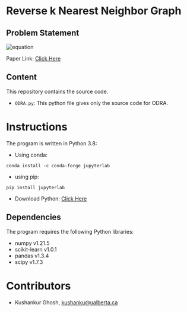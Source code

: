 # Reverse k Nearest Neighbor Graph


## Problem Statement
![equation](https://latex.codecogs.com/svg.image?RkNN_{k}\left&space;(&space;q&space;\right&space;)&space;=&space;\left\{&space;p\in&space;D&space;|&space;q&space;\in&space;kNN_{k}\left(p\right)&space;\right\})


Paper Link: [Click Here](https://link.springer.com/article/10.1007/s10586-020-03136-9)

## Content

This repository contains the source code.

  * `ODRA.py`: This python file gives only the source code for ODRA.
  
# Instructions
The program is written in Python 3.8:
* Using conda:
```
conda install -c conda-forge jupyterlab
```
* using pip:
```
pip install jupyterlab
```
* Download Python: [Click Here](https://www.python.org/downloads/)

## Dependencies
The program requires the following Python libraries:
* numpy v1.21.5
* scikit-learn v1.0.1
* pandas v1.3.4
* scipy v1.7.3

# Contributors

* Kushankur Ghosh, [kushanku@ualberta.ca](mailto:kushanku@ualberta.ca)


